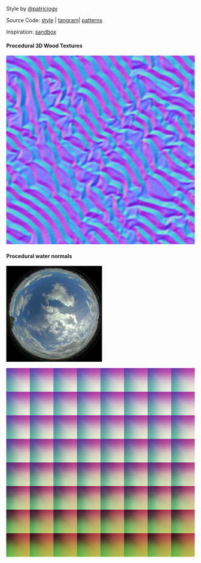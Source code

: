 Style by [@patriciogv](https://twitter.com/patriciogv)

Source Code: [style](https://github.com/patriciogonzalezvivo/tangram-sandbox/blob/gh-pages/styles/sandbox.yaml) | [tangram](https://github.com/tangrams/tangram)| [patterns](http://tangrams.github.io/ProceduralTextures/)

Inspiration: [sandbox](http://collegeadmissions.testmasters.com/wp-content/uploads/2015/01/Girl-in-her-sandbox.jpg)

<a href="code.html#shaders/wood.frag"><canvas class="canvas" data-fragment-url="shaders/wood.frag" width="200px" height="200px"></canvas></a>
#### Procedural 3D Wood Textures

[![Sand normalmap](imgs/normal-0015.jpg)](code.html#shaders/normalmap.frag&imgs/normal-0015.jpg)

<a href="code.html#shaders/water.frag"><canvas class="canvas" data-fragment-url="shaders/water.frag" width="200px" height="200px"></canvas></a>
#### Procedural water normals

[![Water spherical enviromentalmap](imgs/sem-sky-0001.jpg)](code.html#shaders/env-map.frag&imgs/normal-0001.jpg&imgs/sem-sky-0001.jpg)

![LookUpTable](imgs/lut-0004.png)
